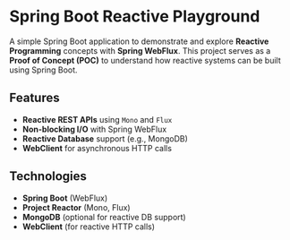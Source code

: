 # Spring Boot Reactive Playground

A simple Spring Boot application to demonstrate and explore **Reactive Programming** concepts with **Spring WebFlux**. This project serves as a **Proof of Concept (POC)** to understand how reactive systems can be built using Spring Boot.

## Features

- **Reactive REST APIs** using `Mono` and `Flux`
- **Non-blocking I/O** with Spring WebFlux
- **Reactive Database** support (e.g., MongoDB)
- **WebClient** for asynchronous HTTP calls

## Technologies

- **Spring Boot** (WebFlux)
- **Project Reactor** (Mono, Flux)
- **MongoDB** (optional for reactive DB support)
- **WebClient** (for reactive HTTP calls)
